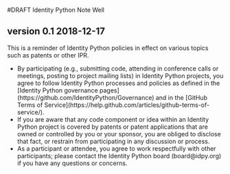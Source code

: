 #DRAFT Identity Python Note Well
## version 0.1 2018-12-17

This is a reminder of Identity Python policies in effect on various topics such as patents or other IPR.

<ul>
    <li>By participating (e.g., submitting code, attending in conference calls or meetings, posting to 
    project mailing lists) in Identity Python projects, you agree to follow Identity Python processes 
    and policies as defined in the [Identity Python governance pages](https://github.com/IdentityPython/Governance) 
    and in the [GitHub Terms of Service](https://help.github.com/articles/github-terms-of-service/). </li>
    <li>If you are aware that any code component or idea within an Identity Python project is covered by 
    patents or patent applications that are owned or controlled by you or your sponsor, you are obliged to 
    disclose that fact, or restrain from participating in any discussion or process.</li>
    <li>As a participant or attendee, you agree to work respectfully with other participants; please 
    contact the Identity Python board (board@idpy.org) if you have any questions or concerns. </li>
<ul>
